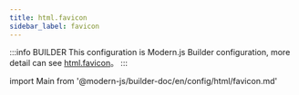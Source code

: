 ```yaml
---
title: html.favicon
sidebar_label: favicon
---
```


:::info BUILDER
This configuration is Modern.js Builder configuration, more detail can see [html.favicon](https://modernjs.dev/builder/zh/api/config-html.html#html-favicon)。
:::

import Main from '@modern-js/builder-doc/en/config/html/favicon.md'

<Main />
